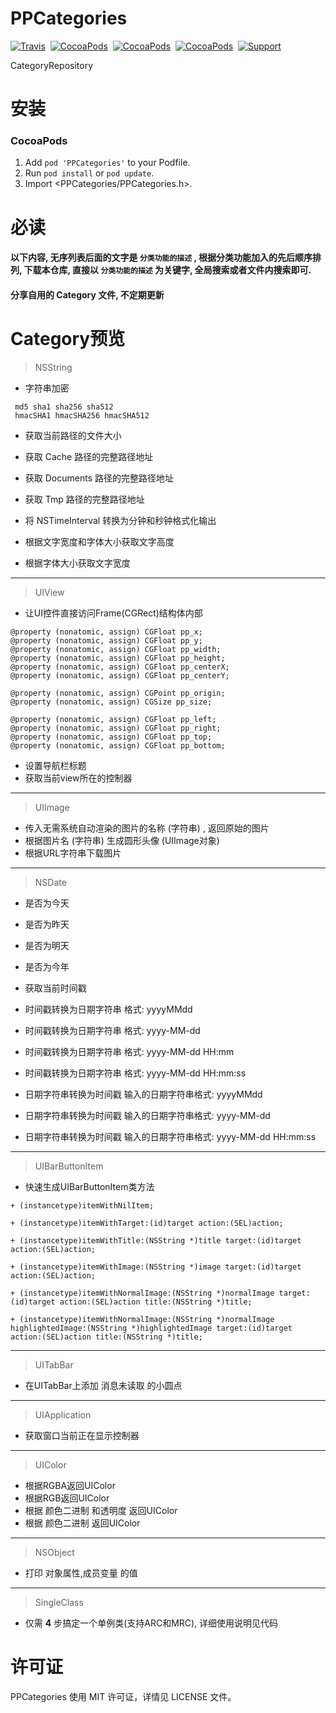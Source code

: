 PPCategories
==============
[![Travis](https://img.shields.io/travis/rust-lang/rust.svg)](https://github.com/SimleCp/PPCategories)&nbsp;
[![CocoaPods](https://img.shields.io/cocoapods/v/PPCategories.svg)](https://github.com/SimleCp/PPCategories)&nbsp;
[![CocoaPods](https://img.shields.io/cocoapods/p/PPCategories.svg)](https://github.com/SimleCp/PPCategories)&nbsp;
[![CocoaPods](https://img.shields.io/cocoapods/l/PPCategories.svg)](https://github.com/SimleCp/PPCategories)&nbsp;
[![Support](https://img.shields.io/badge/support-iOS%206%2B%20-blue.svg?style=flat)](https://www.apple.com/nl/ios/)

CategoryRepository

安装
==============

### CocoaPods

1. Add `pod 'PPCategories'` to your Podfile.
2. Run `pod install` or `pod update`.
3. Import \<PPCategories/PPCategories.h\>.

必读
==============

#### 以下内容, 无序列表后面的文字是 `分类功能的描述` , 根据分类功能加入的先后顺序排列, 下载本仓库, 直接以 `分类功能的描述` 为关键字, 全局搜索或者文件内搜索即可.
#### 分享自用的 Category 文件, 不定期更新

Category预览
==============

> NSString

* 字符串加密

```objc
 md5 sha1 sha256 sha512
 hmacSHA1 hmacSHA256 hmacSHA512
```


* 获取当前路径的文件大小
* 获取 Cache 路径的完整路径地址
* 获取 Documents 路径的完整路径地址
* 获取 Tmp 路径的完整路径地址



* 将 NSTimeInterval 转换为分钟和秒钟格式化输出
* 根据文字宽度和字体大小获取文字高度
* 根据字体大小获取文字宽度

___

> UIView

* 让UI控件直接访问Frame(CGRect)结构体内部

```objc
@property (nonatomic, assign) CGFloat pp_x;
@property (nonatomic, assign) CGFloat pp_y;
@property (nonatomic, assign) CGFloat pp_width;
@property (nonatomic, assign) CGFloat pp_height;
@property (nonatomic, assign) CGFloat pp_centerX;
@property (nonatomic, assign) CGFloat pp_centerY;

@property (nonatomic, assign) CGPoint pp_origin;
@property (nonatomic, assign) CGSize pp_size;

@property (nonatomic, assign) CGFloat pp_left;
@property (nonatomic, assign) CGFloat pp_right;
@property (nonatomic, assign) CGFloat pp_top;
@property (nonatomic, assign) CGFloat pp_bottom;

```

* 设置导航栏标题
* 获取当前view所在的控制器

___

> UIImage

* 传入无需系统自动渲染的图片的名称 (字符串) , 返回原始的图片
* 根据图片名 (字符串) 生成圆形头像 (UIImage对象)
* 根据URL字符串下载图片

___

> NSDate

* 是否为今天
* 是否为昨天
* 是否为明天
* 是否为今年

* 获取当前时间戳

* 时间戳转换为日期字符串 格式: yyyyMMdd
* 时间戳转换为日期字符串 格式: yyyy-MM-dd
* 时间戳转换为日期字符串 格式: yyyy-MM-dd HH:mm
* 时间戳转换为日期字符串 格式: yyyy-MM-dd HH:mm:ss
* 日期字符串转换为时间戳 输入的日期字符串格式: yyyyMMdd
* 日期字符串转换为时间戳 输入的日期字符串格式: yyyy-MM-dd
* 日期字符串转换为时间戳 输入的日期字符串格式: yyyy-MM-dd HH:mm:ss

___

> UIBarButtonItem

* 快速生成UIBarButtonItem类方法

```objc
+ (instancetype)itemWithNilItem;

+ (instancetype)itemWithTarget:(id)target action:(SEL)action;

+ (instancetype)itemWithTitle:(NSString *)title target:(id)target action:(SEL)action;

+ (instancetype)itemWithImage:(NSString *)image target:(id)target action:(SEL)action;

+ (instancetype)itemWithNormalImage:(NSString *)normalImage target:(id)target action:(SEL)action title:(NSString *)title;

+ (instancetype)itemWithNormalImage:(NSString *)normalImage highlightedImage:(NSString *)highlightedImage target:(id)target action:(SEL)action title:(NSString *)title;
```
___

> UITabBar

* 在UITabBar上添加 消息未读取 的小圆点

___

> UIApplication

* 获取窗口当前正在显示控制器

___

> UIColor

* 根据RGBA返回UIColor
* 根据RGB返回UIColor
* 根据 颜色二进制 和透明度 返回UIColor
* 根据 颜色二进制 返回UIColor

___

> NSObject

* 打印 对象属性,成员变量 的值

___

> SingleClass

* 仅需 **4** 步搞定一个单例类(支持ARC和MRC), 详细使用说明见代码

许可证
==============
PPCategories 使用 MIT 许可证，详情见 LICENSE 文件。

